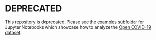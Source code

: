 # DEPRECATED
This repository is deprecated. Please see the [examples subfolder][1] for
Jupyter Notebooks which showcase how to analyze the [Open COVID-19 dataset][2].

[1]: https://github.com/open-covid-19/data/tree/master/examples
[2]: https://github.com/open-covid-19/data
